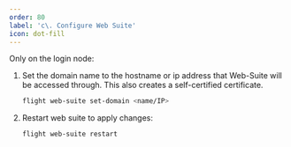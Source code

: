 ```yaml
---
order: 80
label: 'c\. Configure Web Suite'
icon: dot-fill
---
```


Only on the login node:

1. Set the domain name to the hostname or ip address that Web-Suite will be accessed through. This also creates a self-certified certificate.
    ```bash
    flight web-suite set-domain <name/IP>
    ```

2. Restart web suite to apply changes:
    ```bash
    flight web-suite restart
    ```
